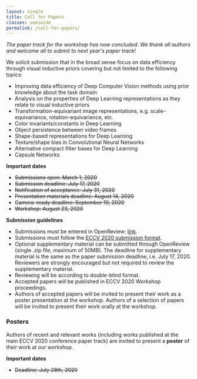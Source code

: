 ```yaml
---
layout: single
title: Call for Papers
classes: semiwide
permalink: /call-for-papers/
---
```


_The paper track for the workshop has now concluded. We thank all authors and welcome all to submit to next year's paper track!_

We solicit submission that in the broad sense focus on data efficiency through visual inductive priors covering but not limited to the following topics:

- Improving data efficiency of Deep Computer Vision methods using prior knowledge about the task domain
- Analysis on the properties of Deep Learning representations as they relate to visual inductive priors
- Transformation-equivariant image representations, e.g. scale-equivariance, rotation-equivariance, etc.
- Color invariants/constants in Deep Learning
- Object persistence between video frames
- Shape-based representations for Deep Learning
- Texture/shape bias in Convolutional Neural Networks
- Alternative compact filter bases for Deep Learning
- Capsule Networks

**Important dates**

- ~~Submissions open: March 1, 2020~~
- ~~Submission deadline: July 17, 2020~~
- ~~Notification of acceptance: July 31, 2020~~
- ~~Presentation materials deadline: August 14, 2020~~
- ~~Camera-ready deadline: September 10, 2020~~
- ~~Workshop: August 23, 2020~~

**Submission guidelines**

- Submissions must be entered in OpenReview: [link](https://openreview.net/group?id=thecvf.com/ECCV/2020/Workshop/VIPriors).
- Submissions must follow the [ECCV 2020 submission format](https://eccv2020.eu/author-instructions/).
- Optional supplementary material can be submitted through OpenReview (single .zip file, maximum of 50MB). The deadline for supplementary material is the same as the paper submission deadline, i.e. July 17, 2020. Reviewers are strongly encouraged but not required to review the supplementary material.
- Reviewing will be according to double-blind format.
- Accepted papers will be published in ECCV 2020 Workshop proceedings.
- Authors of accepted papers will be invited to present their work as a poster presentation at the workshop. Authors of a selection of papers will be invited to present their work orally at the workshop.

### Posters

Authors of recent and relevant works (including works published at the main ECCV 2020 conference paper track) are invited to present a **poster** of their work at our workshop.

**Important dates**

- ~~Deadline: July 28th, 2020~~